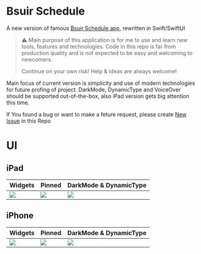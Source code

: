 # Bsuir Schedule
A new version of famous [Bsuir Schedule app](https://apps.apple.com/us/app/bsuir-schedule/id944151090), rewritten in Swift/SwiftUI

> :warning: Main purpose of this application is for me to use and learn new tools, features and technologies.
> Code in this repo is far from production quality and is not expected to be easy and welcoming to newcomers.
>
> Continue on your own risk! Help & ideas are always welcome!

Main focus of current version is simplicity and use of modern technologies for future profing of project.
DarkMode, DynamicType and VoiceOver should be supported out-of-the-box, also iPad version gets big attention this time.

If You found a bug or want to make a feture request, please create [New Issue](https://github.com/asiliuk/BsuirScheduleApp/issues/new/choose) in this Repo

# UI

## iPad

| Widgets | Pinned | DarkMode & DynamicType |
| ------- | ------------ | -------- |
| <img src="info/snapshots/ru-RU/iPad Pro (12.9-inch) (6th generation)-0_Widgets.png"> | <img src="info/snapshots/ru-RU/iPad Pro (12.9-inch) (6th generation)-1_Pinned-Light.png"> | <img src="info/snapshots/ru-RU/iPad Pro (12.9-inch) (6th generation)-2_Schedule-Dark-XXL.png"> |

## iPhone
| Widgets | Pinned | DarkMode & DynamicType |
| ------- | ------------ | -------- |
| <img src="info/snapshots/ru-RU/iPhone 11 Pro Max-0_Widgets.png"> | <img src="info/snapshots/ru-RU/iPhone 11 Pro Max-1_Pinned-Light.png"> | <img src="info/snapshots/ru-RU/iPhone 11 Pro Max-2_Schedule-Dark-XXL.png"> |
